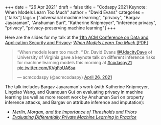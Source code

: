 +++
date = "26 Apr 2021"
draft = false
title = "Codaspy 2021 Keynote: When Models Learn Too Much"
author = "David Evans"
categories = ["talks"]
tags = ["adversarial machine learning", "privacy", "Bargav Jayaraman", "Anshuman Suri", "Katherine Knipmeyer", "inference privacy", "privacy", "privacy-preserving machine learning"]
+++

Here are the slides for my talk at the
[11th ACM Conference on Data and Application Security and Privacy](http://www.codaspy.org/2021/program.html):
[_When Models Learn Too Much_ [PDF]](https://www.dropbox.com/s/6wzloxuai709s0k/codaspy-post.pdf?dl=0)

<blockquote class="twitter-tweet"><p lang="en" dir="ltr">“When models learn too much. “ Dr. David Evans <a href="https://twitter.com/UdacityDave?ref_src=twsrc%5Etfw">@UdacityDave</a> of University of Virginia gave a keynote talk on different inference risks for machine learning models this morning at <a href="https://twitter.com/hashtag/codaspy21?src=hash&amp;ref_src=twsrc%5Etfw">#codaspy21</a> <a href="https://t.co/KVgFoUA6sa">pic.twitter.com/KVgFoUA6sa</a></p>&mdash; acmcodaspy (@acmcodaspy) <a href="https://twitter.com/acmcodaspy/status/1386748565796507652?ref_src=twsrc%5Etfw">April 26, 2021</a></blockquote> <script async src="https://platform.twitter.com/widgets.js" charset="utf-8"></script>

The talk includes Bargav Jayaraman's work (with Katherine Knipmeyer, Lingxiao Wang, and Quanquan Gu) on evaluating privacy in machine learning (as well as more recent work by Anshuman Suri on property inference attacks, and Bargav on attribute inference and imputation): 

- [_Merlin, Morgan, and the Importance of Thresholds and Priors_](/merlin-morgan-and-the-importance-of-thresholds-and-priors/)
- [_Evaluating Differentially Private Machine Learning in Practice_](/evaluating-differentially-private-machine-learning-in-practice/)

